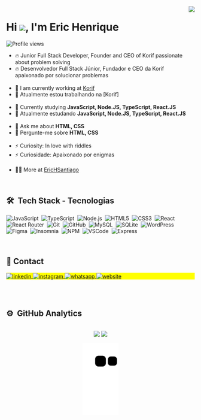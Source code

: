 <img align="right" height="555em" src="https://raw.githubusercontent.com/gist/EricHSantiago/4b16d875460d81487be491e20f557428/raw/803e6cfea347f34bfa4d81977cf3328897240fc0/githubcard.svg"/>
<h1 align="left">Hi <img src="https://raw.githubusercontent.com/kaueMarques/kaueMarques/master/hi.gif" height="30px">, I'm Eric Henrique</h1>
<p align="left"> <img src="https://komarev.com/ghpvc/?username=EricHSantiago&color=yellow" alt="Profile views" /> </p>

- 🔥 Junior Full Stack Developer, Founder and CEO of Korif passionate about problem solving
- 🔥 Desenvolvedor Full Stack Júnior, Fundador e CEO da Korif apaixonado por solucionar problemas
<br><br>
- 🔭 I am currently working at [Korif](https://github.com/korif)
- 🔭 Atualmente estou trabalhando na [Korif]
<br><br>
- 🌱 Currently studying **JavaScript, Node.JS, TypeScript, React.JS** 
- 🌱 Atualmente estudando **JavaScript, Node.JS, TypeScript, React.JS**
<br><br>
- 💬 Ask me about **HTML, CSS**
- 💬 Pergunte-me sobre **HTML, CSS**
<br><br>
- ⚡ Curiosity: In love with riddles
- ⚡ Curiosidade: Apaixonado por enigmas
<br><br>
- 👨‍💻 More at [EricHSantiago](https://korif.com.br)

<br>

## 🛠 &nbsp;Tech Stack - Tecnologias

![JavaScript](https://img.shields.io/badge/JavaScript-323330?style=for-the-badge&logo=javascript&logoColor=F7DF1E)&nbsp;
![TypeScript](https://img.shields.io/badge/TypeScript-007ACC?style=for-the-badge&logo=typescript&logoColor=white)&nbsp;
![Node.js](	https://img.shields.io/badge/Node.js-339933?style=for-the-badge&logo=nodedotjs&logoColor=white)&nbsp;
![HTML5](https://img.shields.io/badge/HTML5-E34F26?style=for-the-badge&logo=html5&logoColor=white)&nbsp;
![CSS3](https://img.shields.io/badge/CSS3-1572B6?style=for-the-badge&logo=css3&logoColor=white)&nbsp;
![React](https://img.shields.io/badge/React-20232A?style=for-the-badge&logo=react&logoColor=61DAFB)&nbsp;
![React Router](https://img.shields.io/badge/React_Router-CA4245?style=for-the-badge&logo=react-router&logoColor=white)&nbsp;
![Git](https://img.shields.io/badge/GIT-E44C30?style=for-the-badge&logo=git&logoColor=white)&nbsp;
![GitHub](https://img.shields.io/badge/GitHub-100000?style=for-the-badge&logo=github&logoColor=white)&nbsp;
![MySQL](https://img.shields.io/badge/MySQL-005C84?style=for-the-badge&logo=mysql&logoColor=white)&nbsp;
![SQLite](https://img.shields.io/badge/SQLite-07405E?style=for-the-badge&logo=sqlite&logoColor=white)&nbsp;
![WordPress](https://img.shields.io/badge/Wordpress-21759B?style=for-the-badge&logo=wordpress&logoColor=white)&nbsp;
![Figma](https://img.shields.io/badge/Figma-F24E1E?style=for-the-badge&logo=figma&logoColor=white)&nbsp;
![Insomnia](https://img.shields.io/badge/Insomnia-5849be?style=for-the-badge&logo=Insomnia&logoColor=white)&nbsp;
![NPM](https://img.shields.io/badge/npm-CB3837?style=for-the-badge&logo=npm&logoColor=white)&nbsp;
![VSCode](https://img.shields.io/badge/VSCode-0078D4?style=for-the-badge&logo=visual%20studio%20code&logoColor=white)&nbsp;
![Express](https://img.shields.io/badge/Express.js-000000?style=for-the-badge&logo=express&logoColor=white)&nbsp;
![]()&nbsp;
![]()&nbsp;
![]()&nbsp;
![]()&nbsp;
![]()&nbsp;
![]()&nbsp;
![]()&nbsp;

<!-- ![Markdown](https://img.shields.io/badge/-Markdown-05122A?style=flat&logo=markdown)&nbsp; -->
<!-- ![PostgreSQL](https://img.shields.io/badge/-PostgreSQL-05122A?style=flat&logo=postgresql)&nbsp; -->
<br>

## 📱 Contact

<p align="left" style="background:yellow">
  <!--
<a href="https://codepen.io/EricHSantiago" target="_blank">
  <img align="center" src="https://img.shields.io/badge/-EricHSantiago-05122A?style=flat&logo=codepen" alt="codepen"/>
</a>
  -->
<a href="www.linkedin.com/in/EricHSantiago" target="_blank">
  <img align="center" src="https://img.shields.io/badge/LinkedIn-0077B5?style=for-the-badge&logo=linkedin&logoColor=white" alt="linkedin"/>
</a>
<a href="https://www.instagram.com/EricHCSantiago/" target="_blank">
 <img align="center" src="https://img.shields.io/badge/Instagram-E4405F?style=for-the-badge&logo=instagram&logoColor=white" alt="instagram"/>
</a>
<a href="https://www.instagram.com/EricHCSantiago/" target="_blank">
 <img align="center" src="https://img.shields.io/badge/WhatsApp-25D366?style=for-the-badge&logo=whatsapp&logoColor=white" alt="whatsapp"/>
</a>

<a href="https://www.instagram.com/EricHCSantiago/" target="_blank">
 <img align="center" src="https://img.shields.io/badge/website-000000?style=for-the-badge&logo=About.me&logoColor=white" alt="website"/>
</a>


</p>

<br><br>

## ⚙️ &nbsp;GitHub Analytics

<br>

<!-- GitHub Analytics -->

<div align="center">
  <img height="150em" src="https://github-readme-stats.vercel.app/api?username=EricHSantiago&count_private=true&include_all_commits=true&show_icons=true&theme=radical&hide_border=false&show_owner=true"/>
  <img height="150em" src="https://github-readme-stats.vercel.app/api/top-langs/?username=EricHSantiago&theme=radical&hide_border=false&&layout=compact"/>
  
</div>



<!-- Animação Snake -->

<div align="center">

  ![Snake animation](https://github.com/EricHSantiago/EricHSantiago/blob/output/github-contribution-grid-snake.svg)
  
</div>

<!--
**EricHSantiago/EricHSantiago** is a ✨ _special_ ✨ repository because its `README.md` (this file) appears on your GitHub profile.
Here are some ideas to get you started:
- 🔭 I’m currently working on ...
- 🌱 I’m currently learning ...
- 👯 I’m looking to collaborate on ...
- 🤔 I’m looking for help with ...
- 💬 Ask me about ...
- 📫 How to reach me: ...
- 😄 Pronouns: ...
- ⚡ Fun fact: ...
-->
